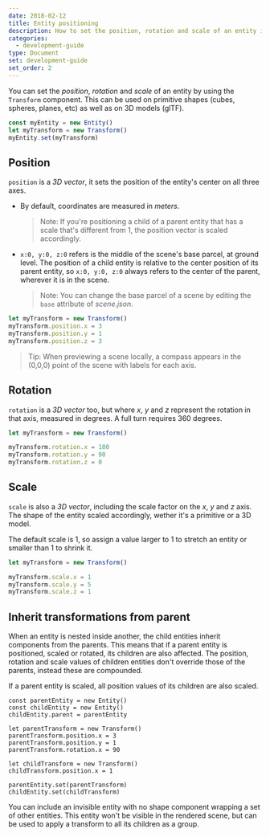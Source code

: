 ```yaml
---
date: 2018-02-12
title: Entity positioning
description: How to set the position, rotation and scale of an entity in a scene
categories:
  - development-guide
type: Document
set: development-guide
set_order: 2
---
```


You can set the _position_, _rotation_ and _scale_ of an entity by using the `Transform` component. This can be used on primitive shapes (cubes, spheres, planes, etc) as well as on 3D models (glTF).

```ts
const myEntity = new Entity()
let myTransform = new Transform()
myEntity.set(myTransform)
```

## Position

`position` is a _3D vector_, it sets the position of the entity's center on all three axes.

- By default, coordinates are measured in _meters_.
  > Note: If you're positioning a child of a parent entity that has a scale that's different from 1, the position vector is scaled accordingly.
- `x:0, y:0, z:0` refers is the middle of the scene's base parcel, at ground level. The position of a child entity is relative to the center position of its parent entity, so `x:0, y:0, z:0` always refers to the center of the parent, wherever it is in the scene.
  > Note: You can change the base parcel of a scene by editing the `base` attribute of _scene.json_.

```ts
let myTransform = new Transform()
myTransform.position.x = 3
myTransform.position.y = 1
myTransform.position.z = 3
```

> Tip: When previewing a scene locally, a compass appears in the (0,0,0) point of the scene with labels for each axis.

## Rotation

`rotation` is a _3D vector_ too, but where _x_, _y_ and _z_ represent the rotation in that axis, measured in degrees. A full turn requires 360 degrees.

```ts
let myTransform = new Transform()

myTransform.rotation.x = 180
myTransform.rotation.y = 90
myTransform.rotation.z = 0
```

<!--
#### Turn to face the user

You can set an entity to act as a _billboard_, this means that it will always rotate to face the user. This was a common technique used in 3D games of the 90s, where most entities were planes that always faced the player, but the same can be used with and 3D model. This is also very handy to add to _text_ entities, since it makes them always legible.

{% raw %}

```tsx
<box billboard={7} />
```

{% endraw %}

You must provide this setting with a number that selects between the following modes:

- 0: No movement on any axis
- 1: Only move in the **X** axis, the rotation on other axis is fixed.
- 2: Only move in the **Y** axis, the rotation on other axis is fixed.
- 4: Only move in the **Z** axis, the rotation on other axis is fixed.
- 7: Rotate on all axis to follow the user.

If the entity is configured with both a specific rotation and a billboard setting, it uses the rotation set on by its billboard behavior.

#### Turn to face a position

You can set an entity to face a specific position in the scene using `lookAt`. This is a way to set the rotation of an entity without having to deal with angles.

{% raw %}

```tsx
<box lookAt={{ x: 2, y: 1, z: 3 }} transition={{ lookAt: { duration: 500 } }} />
```

{% endraw %}

This setting needs a _Vector3Component_ as a value, this vector indicates the coordinates of the point in the scene that it will look at. You can, for example, set this value to a variable in the scene state that is updated with another entity's position.

You can use a transition to make movements caused by lookAt smoother and more natural.

If the entity is configured with both a specific rotation and a lookAt setting, it uses the rotation set on by its lookAt behavior.

-->

## Scale

`scale` is also a _3D vector_, including the scale factor on the _x_, _y_ and _z_ axis. The shape of the entity scaled accordingly, wether it's a primitive or a 3D model.

The default scale is 1, so assign a value larger to 1 to stretch an entity or smaller than 1 to shrink it.

<!-- can either be a _number_, to maintain the entity's proportions, or a _3D vector_, in case you want to scale the axis in different proportions.
-->

```ts
let myTransform = new Transform()

myTransform.scale.x = 1
myTransform.scale.y = 5
myTransform.scale.z = 1
```

## Inherit transformations from parent

When an entity is nested inside another, the child entities inherit components from the parents. This means that if a parent entity is positioned, scaled or rotated, its children are also affected. The position, rotation and scale values of children entities don't override those of the parents, instead these are compounded.

If a parent entity is scaled, all position values of its children are also scaled.

```tsx
const parentEntity = new Entity()
const childEntity = new Entity()
childEntity.parent = parentEntity

let parentTransform = new Transform()
parentTransform.position.x = 3
parentTransform.position.y = 1
parentTransform.rotation.x = 90

let childTransform = new Transform()
childTransform.position.x = 1

parentEntity.set(parentTransform)
childEntity.set(childTransform)
```

You can include an invisible entity with no shape component wrapping a set of other entities. This entity won't be visible in the rendered scene, but can be used to apply a transform to all its children as a group.

<!--

## Transitions

In dynamic scenes, you can configure an entity to affect the way in which it moves. By default, all changes to an entity are rendered as a sudden shift from one state to another. By adding a _transition_, you can make the change be gradual and more natural.

The example below shows a box entity that is configured to rotate smoothly.

{% raw %}

```tsx
<box
  rotation={currentRotation}
  transition={{
    rotation: { duration: 1000, timing: "ease-in" }
  }}
/>
```

{% endraw %}

> Note: The transition doesn't make the box rotate, it just sets the way it rotates whenever the value of the entity's rotation changes, usually as the result of an event.

The transition can be added to affect the following properties of an entity:

- position
- rotation
- scale
- lookAt

Note that the transition for each of these properties is configured separately.

{% raw %}

```tsx
<box
  rotation={currentRotation}
  scale={currentScale}
  transition={{
    rotation: { duration: 1000, timing: "ease-in" },
    scale: { duration: 300, timing: "bounce-in" }
  }}
/>
```

{% endraw %}

The transition allows you to set:

- A delay: milliseconds to wait before the change begins occuring.
- A duration: milliseconds from when the change begins to when it ends.
- Timing: select a function to shape the transition. For example, the transition could be _linear_, _ease-in_, _ease-out_, _exponential-in_ or _bounce-in_, among other options.

In the example below, a transition is applied to the rotation of an invisible entity that wraps a box. As the box is off-center from the parent entity, the box pivots like an opening door.

{% raw %}

```tsx
<entity
  rotation={currentRotation}
  transition={{
    rotation: { duration: 1000, timing: "ease-in" }
  }}
>
  <box
    id="door"
    scale={{ x: 1, y: 2, z: 0.05 }}
    position={{ x: 0.5, y: 1, z: 0 }}
  />
</entity>
```

{% endraw %}
-->
